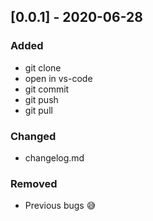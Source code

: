 ## [0.0.1] - 2020-06-28 
### Added
- git clone 
- open in vs-code
- git commit
- git push
- git pull

### Changed
- changelog.md

### Removed
- Previous bugs 😅